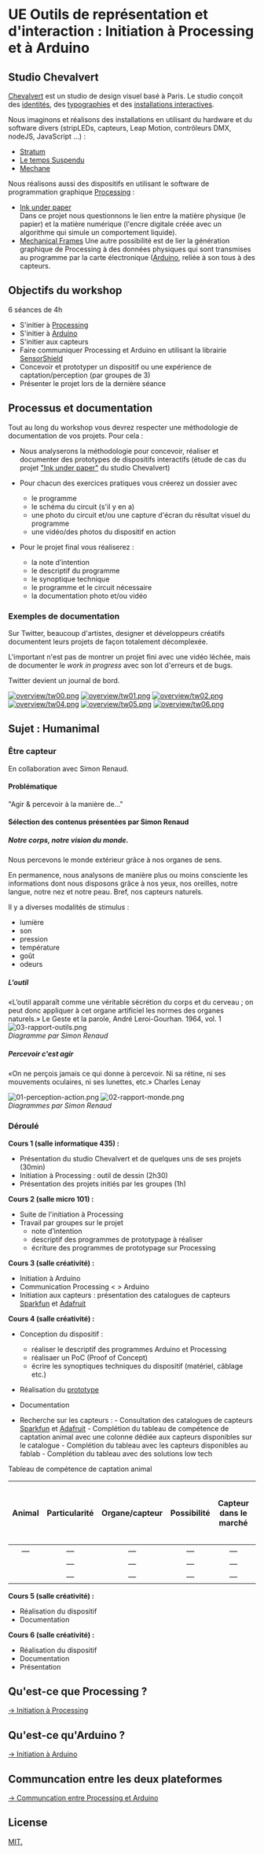 # UE Outils de représentation et d'interaction : Initiation à Processing et à Arduino

## Studio Chevalvert
[Chevalvert](https://chevalvert.fr/about/) est un studio de design visuel basé à Paris.
Le studio conçoit des [identités](https://chevalvert.fr/identite/), des [typographies](https://chevalvert.fr/typographie/relief/) et des [installations interactives](https://chevalvert.fr/installation/).

Nous imaginons et réalisons des installations en utilisant du hardware et du software divers (stripLEDs, capteurs, Leap Motion, contrôleurs DMX, nodeJS, JavaScript ...) :
- [Stratum](https://chevalvert.fr/installation/stratum/) 
- [Le temps Suspendu](https://chevalvert.fr/installation/le-temps-suspendu/)
- [Mechane](https://chevalvert.fr/installation/mechane/)

Nous réalisons aussi des dispositifs en utilisant le software de programmation graphique [Processing](https://processing.org/) :  
- [Ink under paper](https://chevalvert.fr/installation/ink-under-paper/)  
Dans ce projet nous questionnons le lien entre la matière physique (le papier) et la matière numérique (l'encre digitale créée avec un algorithme qui simule un comportement liquide). 
- [Mechanical Frames](https://chevalvert.fr/installation/mechanical-frames/)
Une autre possibilité est de lier la génération graphique de Processing à des données physiques qui sont transmises au programme par la carte électronique ([Arduino](https://www.arduino.cc/), reliée à son tous à des capteurs.  


## Objectifs du workshop 
6 séances de 4h
- S'initier à [Processing](https://processing.org/)
- S'initier à [Arduino](https://www.arduino.cc/)
- S'initier aux capteurs
- Faire communiquer Processing et Arduino en utilisant la librairie [SensorShield](https://github.com/MAKIO135/sensorShieldLib)
- Concevoir et prototyper un dispositif ou une expérience de captation/perception (par groupes de 3)
- Présenter le projet lors de la dernière séance


## Processus et documentation 
Tout au long du workshop vous devrez respecter une méthodologie de documentation de vos projets. Pour cela :

- Nous analyserons la méthodologie pour concevoir, réaliser et documenter des prototypes de dispositifs interactifs (étude de cas du projet ["Ink under paper"](https://bricks.chevalvert.fr/projects/ink-under-paper/user:upmc) du studio Chevalvert)

- Pour chacun des exercices pratiques vous créerez un dossier avec
	- le programme
	- le schéma du circuit (s'il y en a)
	- une photo du circuit et/ou une capture d'écran du résultat visuel du programme
	- une vidéo/des photos du dispositif en action

- Pour le projet final vous réaliserez :
	- la note d’intention
    - le descriptif du programme
    - le synoptique technique
    - le programme et le circuit nécessaire
    - la documentation photo et/ou vidéo  


### Exemples de documentation
Sur Twitter, beaucoup d'artistes, designer et développeurs créatifs documentent leurs projets de façon totalement décomplexée. 

L'important n'est pas de montrer un projet fini avec une vidéo léchée, mais de documenter le _work in progress_ avec son lot d'erreurs et de bugs.

Twitter devient un journal de bord.

[![overview/tw00.png](overview/tw00.png)](https://twitter.com/lorenschmidt/status/1098594292573130758)
[![overview/tw01.png](overview/tw01.png)](https://twitter.com/ok_remi_ok/status/1100150310088134656)
[![overview/tw02.png](overview/tw02.png)](https://twitter.com/ok_remi_ok/status/1100150310088134656)
[![overview/tw04.png](overview/tw04.png)](https://twitter.com/lorenschmidt/status/1099043249254293505)
[![overview/tw05.png](overview/tw05.png)](https://twitter.com/quasimondo/status/1099344714518724608)
[![overview/tw06.png](overview/tw06.png)](https://twitter.com/inconvergent/status/1094188053940367360)


## Sujet : Humanimal
### Être capteur
En collaboration avec Simon Renaud.

#### Problématique
"Agir & percevoir à la manière de..."


#### Sélection des contenus présentées par Simon Renaud

##### Notre corps, notre vision du monde.
Nous percevons le monde extérieur grâce à nos organes de sens.

En permanence, nous analysons de manière plus ou moins consciente les informations dont nous disposons grâce à nos yeux, nos oreilles, notre langue, notre nez et notre peau. Bref, nos capteurs naturels.

Il y a diverses modalités de stimulus :
- lumière
- son
- pression
- température
- goût
- odeurs

##### L'outil
«L’outil apparaît comme une véritable sécrétion du corps et du cerveau ; on peut donc appliquer à cet organe artificiel les normes des organes naturels.» Le Geste et la parole, André Leroi-Gourhan. 1964, vol. 1
![03-rapport-outils.png](overview/03-rapport-outils.png)  
*Diagramme par Simon Renaud*

##### Percevoir c'est agir
«On ne perçois jamais ce qui donne à percevoir. Ni sa rétine, ni ses mouvements oculaires, ni ses lunettes, etc.» Charles Lenay

![01-perception-action.png](overview/01-perception-action.png)
![02-rapport-monde.png](overview/02-rapport-monde.png)  
*Diagrammes par Simon Renaud*

### Déroulé
**Cours 1 (salle informatique 435) :** 
- Présentation du studio Chevalvert et de quelques uns de ses projets (30min)
- Initiation à Processing : outil de dessin (2h30)
- Présentation des projets initiés par les groupes (1h)


**Cours 2 (salle micro 101) :**
- Suite de l'initiation à Processing
- Travail par groupes sur le projet
	- note d’intention
	- descriptif des programmes de prototypage à réaliser 
	- écriture des programmes de prototypage sur Processing


**Cours 3 (salle créativité) :**
- Initiation à Arduino 
- Communication Processing < > Arduino
- Initiation aux capteurs : présentation des catalogues de capteurs [Sparkfun](https://www.sparkfun.com/categories/23) et [Adafruit](https://www.adafruit.com/?q=sensors)


**Cours 4 (salle créativité) :**
- Conception du dispositif : 
	- réaliser le descriptif des programmes Arduino et Processing
	- réalisaer un PoC (Proof of Concept)
	- écrire les synoptiques techniques du dispositif (matériel, câblage etc.)
- Réalisation du [prototype](https://medium.com/a-view-from-above/exploratory-prototyping-in-product-design-6d89ff17f542)
- Documentation

- Recherche sur les capteurs :
		- Consultation des catalogues de capteurs [Sparkfun](https://www.sparkfun.com/categories/23) et [Adafruit](https://www.adafruit.com/?q=sensors)
		- Complétion du tableau de compétence de captation animal avec une colonne dédiée aux capteurs disponibles sur le catalogue
		- Complétion du tableau avec les capteurs disponibles au fablab
		- Complétion du tableau avec des solutions low tech

Tableau de compétence de captation animal

| Animal         | Particularité  | Organe/capteur   | Possibilité  | Capteur dans le marché  | Capteur disponible dans le fablab  | Système de captation conçu de façon low-tech  |
| :-----------:  |:--------------:|:----------------:|:------------:|:-----------------------:|:----------------------------------:|:---------------------------------------------:|
| —			     | —			  | —			     | —		    | —			     		  | —			     	      	       | —			       			  	      	       |
| 			     | —			  | —			     | —		    | —			     		  | —			     	      	       | —			       			  	      	       |
| 			     | —			  | —			     | —		    | —			     		  | —			     	      	       | —			       			  	      	       |


**Cours 5 (salle créativité) :**
- Réalisation du dispositif
- Documentation


**Cours 6 (salle créativité) :**
- Réalisation du dispositif
- Documentation
- Présentation

## Qu'est-ce que Processing ?
[→ Initiation à Processing](/1-Processing)

## Qu'est-ce qu'Arduino ?
[→ Initiation à Arduino](/2-Arduino)

## Communcation entre les deux plateformes
[→ Communcation entre Processing et Arduino](/3-Com-SensorShield)


## License
[MIT.](https://tldrlegal.com/license/mit-license)
